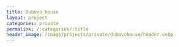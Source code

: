 ```yaml
---
title: Dubovo house
layout: project
categories: private
permalink: /:categories/:title
header_image: /image/projects/private/dubovohouse/header.webp
---
```

